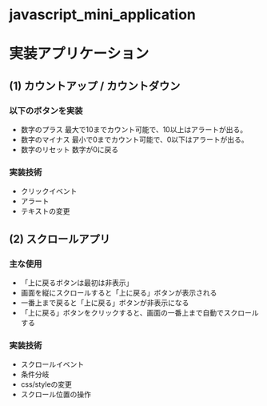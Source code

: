 # javascript_mini_application

# 実装アプリケーション
## (1) カウントアップ / カウントダウン
### 以下のボタンを実装
* 数字のプラス
最大で10までカウント可能で、10以上はアラートが出る。
* 数字のマイナス
最小で0までカウント可能で、0以下はアラートが出る。
* 数字のリセット
数字が0に戻る
### 実装技術
* クリックイベント
* アラート
* テキストの変更

## (2) スクロールアプリ
### 主な使用
* 「上に戻るボタンは最初は非表示」
* 画面を縦にスクロールすると「上に戻る」ボタンが表示される
* 一番上まで戻ると「上に戻る」ボタンが非表示になる
* 「上に戻る」ボタンをクリックすると、画面の一番上まで自動でスクロールする
### 実装技術
* スクロールイベント
* 条件分岐
* css/styleの変更
* スクロール位置の操作

